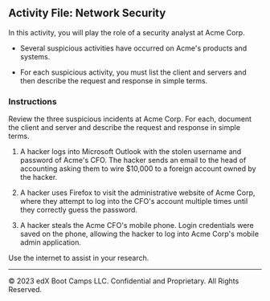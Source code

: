 ## Activity File: Network Security 

In this activity, you will play the role of a security analyst at Acme Corp.

- Several suspicious activities have occurred on Acme's products and systems.

- For each suspicious activity, you must list the client and servers and then describe the request and response in simple terms. 


### Instructions

Review the three suspicious incidents at Acme Corp. For each, document the client and server and describe the request and response in simple terms.  

1. A hacker logs into Microsoft Outlook with the stolen username and password of Acme's CFO. The hacker sends an email to the head of accounting asking them to wire $10,000 to a foreign account owned by the hacker.
    
2. A hacker uses Firefox to visit the administrative website of Acme Corp, where they attempt to log into the CFO's account multiple times until they correctly guess the password.
    
3. A hacker steals the Acme CFO's mobile phone. Login credentials were saved on the phone, allowing the hacker to log into Acme Corp's mobile admin application.

Use the internet to assist in your research.


---
© 2023 edX Boot Camps LLC. Confidential and Proprietary. All Rights Reserved.